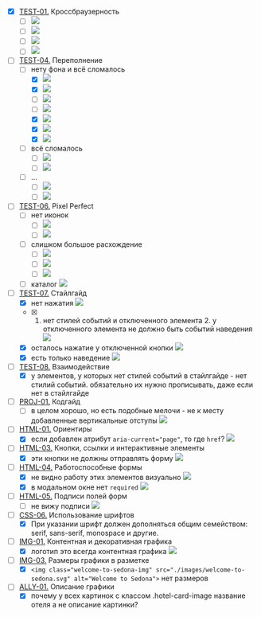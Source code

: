 - [x] [TEST-01.](https://up.htmlacademy.ru/htmlcss/35/criteries#TEST-01) Кроссбраузерность
	- [ ] ![](https://d1.skrinshoter.ru/s/161122/qmNhMIRc.jpg)
	- [ ] ![](https://d1.skrinshoter.ru/s/161122/0pQq1NY2.jpg)
	- [ ] ![](https://d1.skrinshoter.ru/s/161122/Ir7kY5I6.jpg)
	- [ ] ![](https://d1.skrinshoter.ru/s/161122/pbhnNEs2.jpg)
- [ ] [TEST-04.](https://up.htmlacademy.ru/htmlcss/35/criteries#TEST-04) Переполнение
	- [ ] нету фона и всё сломалось
		- [x] ![](https://skr.sh/s/161122/1CnKRqUA.jpg)
		- [x] ![](https://skr.sh/s/161122/anqindD2.jpg)
		- [ ] ![](https://skr.sh/s/161122/FntOCOIR.jpg)
		- [ ] ![](https://skr.sh/s/161122/fcw16ayW.jpg)
		- [x] ![](https://skr.sh/s/161122/F3n0uIOb.jpg)
		- [x] ![](https://skr.sh/s/161122/elFz7ZMk.jpg)
		- [x] ![](https://skr.sh/s/161122/PvPx9flU.jpg)
	- [ ] всё сломалось
		- [ ] ![](https://skr.sh/s/161122/GxolMTDw.jpg)
		- [ ] ![](https://skr.sh/s/161122/dFg2krkO.jpg)
	- [ ] …
		- [ ] ![](https://skr.sh/s/161122/LZZLkLkd.jpg)
		- [ ] ![](https://skr.sh/s/161122/KWRiHDpO.jpg)
- [ ] [TEST-06.](https://up.htmlacademy.ru/htmlcss/35/criteries#TEST-06) Pixel Perfect
	- [ ] нет иконок
		- [ ] ![](https://skr.sh/s/161122/z2zPTovw.jpg)
		- [ ] ![](https://skr.sh/s/161122/Og7tFB1U.jpg)
	- [ ] слишком большое расхождение
		- [ ] ![](https://skr.sh/s/161122/MkrU5Q96.jpg)
		- [ ] ![](https://skr.sh/s/161122/D8uinkg1.jpg)
		- [ ] ![](https://skr.sh/s/161122/eY0FgQOF.jpg)
	- [ ] каталог
		![](https://skr.sh/s/161122/moRFeu0C.jpg)
- [ ] [TEST-07.](https://up.htmlacademy.ru/htmlcss/35/criteries#TEST-07) Стайлгайд
	- [x] нет нажатия
		![](https://skr.sh/s/161122/0X61Fpty.jpg)
	- [x] 1. нет стилей событий и отключенного элемента 2. у отключенного элемента не должно быть событий наведения
		![](https://skr.sh/s/161122/Ds4p7Lpf.jpg)
	- [x] осталось нажатие у отключенной кнопки
		![](https://skr.sh/s/161122/pMjPEfPY.jpg)
	- [x] есть только наведение
		![](https://skr.sh/s/161122/SPvsqhP9.jpg)
- [ ] [TEST-08.](https://up.htmlacademy.ru/htmlcss/35/criteries#TEST-08) Взаимодействие
	- [x] у элементов, у которых нет стилей событий в стайлгайде - нет стилий событий. обязательно их нужно прописывать, даже если нет в стайлгайде
- [ ] [PROJ-01.](https://up.htmlacademy.ru/htmlcss/35/criteries#PROJ-01) Кодгайд
	- [ ] в целом хорошо, но есть подобные мелочи - не к месту добавленные вертикальные отступы
		![](https://skr.sh/s/161122/8fyQ0Hjs.jpg)
- [ ] [HTML-01.](https://up.htmlacademy.ru/htmlcss/35/criteries#HTML-01) Ориентиры
	- [x] если добавлен атрибут `aria-current="page"`, то где `href`?
		![](https://skr.sh/s/161122/X6xmWGLv.jpg)
- [ ] [HTML-03.](https://up.htmlacademy.ru/htmlcss/35/criteries#HTML-03) Кнопки, ссылки и интерактивные элементы
	- [x] эти кнопки не должны отправлять форму
		![](https://skr.sh/s/161122/cddqw4q6.jpg)
- [ ] [HTML-04.](https://up.htmlacademy.ru/htmlcss/35/criteries#HTML-04) Работоспособные формы
	- [x] не видно работу этих элементов визуально
		![](https://skr.sh/s/161122/yOJwZmp2.jpg)
	- [x] в модальном окне нет `required`
		![](https://skr.sh/s/161122/zSGroQ9p.jpg)
- [ ] [HTML-05.](https://up.htmlacademy.ru/htmlcss/35/criteries#HTML-05) Подписи полей форм
	- [ ] не вижу подписи
		![](https://skr.sh/s/161122/nHdBdiQZ.jpg)
- [ ] [CSS-06.](https://up.htmlacademy.ru/htmlcss/35/criteries#CSS-06) Использование шрифтов
	- [x] При указании шрифт должен дополняться общим семейством: serif, sans-serif, monospace и другие.
- [ ] [IMG-01.](https://up.htmlacademy.ru/htmlcss/35/criteries#IMG-01) Контентная и декоративная графика
	- [x] логотип это всегда контентная графика
		![](https://skr.sh/s/161122/20ZPjPCk.jpg)
- [ ] [IMG-03.](https://up.htmlacademy.ru/htmlcss/35/criteries#IMG-03) Размеры графики в разметке
	- [x] `<img class="welcome-to-sedona-img" src="./images/welcome-to-sedona.svg" alt="Welcome to Sedona">` нет размеров
- [ ] [ALLY-01.](https://up.htmlacademy.ru/htmlcss/35/criteries#ALLY-01) Описание графики
	- [x] почему у всех картинок с классом .hotel-card-image название отеля а не описание картинки?
